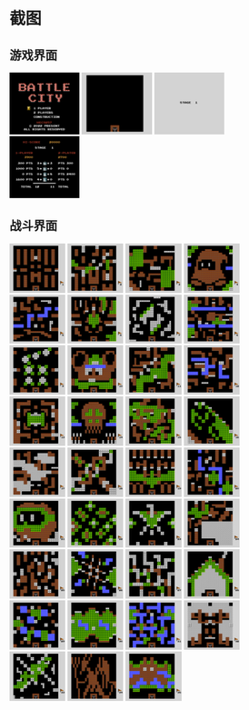 # 截图

## 游戏界面

<div>
<img src='./win_start.png' width='24.5%' />
<img src='./win_construct.png' width='24.5%' />
<img src='./win_stage.png' width='24.5%' />
<img src='./win-settle.png' width='24.5%' />
</div>

## 战斗界面

<div>
<img src="./stage1.png" width='19.5%' />
<img src="./stage2.png" width='19.5%' />
<img src="./stage3.png" width='19.5%' />
<img src="./stage4.png" width='19.5%' />
<img src="./stage5.png" width='19.5%' />

<img src="./stage6.png" width='19.5%' />
<img src="./stage7.png" width='19.5%' />
<img src="./stage8.png" width='19.5%' />
<img src="./stage9.png" width='19.5%' />
<img src="./stage10.png" width='19.5%' />

<img src="./stage11.png" width='19.5%' />
<img src="./stage12.png" width='19.5%' />
<img src="./stage13.png" width='19.5%' />
<img src="./stage14.png" width='19.5%' />
<img src="./stage15.png" width='19.5%' />

<img src="./stage16.png" width='19.5%' />
<img src="./stage17.png" width='19.5%' />
<img src="./stage18.png" width='19.5%' />
<img src="./stage19.png" width='19.5%' />
<img src="./stage20.png" width='19.5%' />

<img src="./stage21.png" width='19.5%' />
<img src="./stage22.png" width='19.5%' />
<img src="./stage23.png" width='19.5%' />
<img src="./stage24.png" width='19.5%' />
<img src="./stage25.png" width='19.5%' />

<img src="./stage26.png" width='19.5%' />
<img src="./stage27.png" width='19.5%' />
<img src="./stage28.png" width='19.5%' />
<img src="./stage29.png" width='19.5%' />
<img src="./stage30.png" width='19.5%' />

<img src="./stage31.png" width='19.5%' />
<img src="./stage32.png" width='19.5%' />
<img src="./stage33.png" width='19.5%' />
<img src="./stage34.png" width='19.5%' />
<img src="./stage35.png" width='19.5%' />
</div>